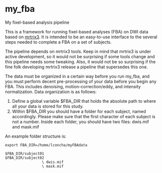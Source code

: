 # my_fba
My fixel-based analysis pipeline


This is a framework for running fixel-based analyses (FBA) on DWI data based on [mrtrix3](http://www.mrtrix.org/).
It is intended to be an easy-to-use interface to the several steps needed to complete a FBA on a set of subjects.

The pipeline depends on mrtrix3 tools. Keep in mind that mrtrix3 is under active development, so it would not be surprising if some tools change and this pipeline needs some tweaking. Also, it would not be so surprising if the fine folk developing mrtrix3 release a pipeline that supersedes this one.

The data must be organized in a certain way before you run my_fba, and you must perform decent pre-processing of your data before you begin any FBA. This includes denoising, motion-correction/eddy, and intensity normalization. Data organization is as follows:

1. Define a global variable $FBA_DIR that holds the absolute path to where all your data is stored for this study.
2. Within $FBA_DIR you should have a folder for each subject, named accordingly. Please make sure that the first character of each subject is not a number. Inside each folder, you should have two files: dwis.mif and mask.mif


An example folder structure is:

    export FBA_DIR=/home/lconcha/myFBAdata

    $FBA_DIR/subject01
    $FBA_DIR/subject02
                     \ dwis.mif
                     \ mask.mif
                 
                 
